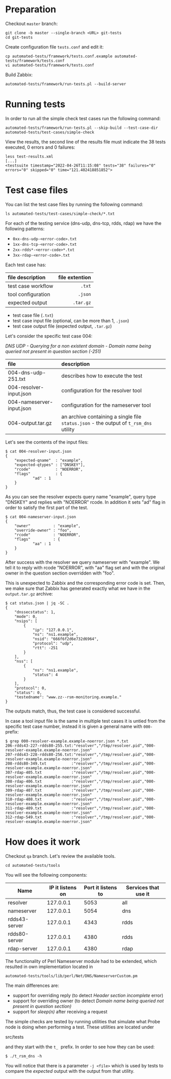 
Preparation
===========

Checkout `master` branch:

    git clone -b master --single-branch <URL> git-tests
    cd git-tests

Create configuration file `tests.conf` and edit it:

    cp automated-tests/framework/tests.conf.example automated-tests/framework/tests.conf
    vi automated-tests/framework/tests.conf

Build Zabbix:

    automated-tests/framework/run-tests.pl --build-server

Running tests
=============

In order to run all the simple check test cases run the following command:

    automated-tests/framework/run-tests.pl --skip-build --test-case-dir automated-tests/test-cases/simple-check

View the results, the second line of the results file must indicate the 38 tests executed, 0 errors and 0 failures:

    less test-results.xml
    [...]
    <testsuite timestamp="2022-04-26T11:15:08" tests="38" failures="0" errors="0" skipped="0" time="121.402418851852">

Test case files
===============

You can list the test case files by running the following command:

    ls automated-tests/test-cases/simple-check/*.txt

For each of the testing service (dns-udp, dns-tcp, rdds, rdap) we have the following patterns:

*   `0xx-dns-udp-<error-code>.txt`
*   `1xx-dns-tcp-<error-code>.txt`
*   `2xx-rdds*-<error-code>*.txt`
*   `3xx-rdap-<error-code>.txt`

Each test case has:

|file description  |file extention|
|:-----------------|-------------:|
|test case workflow|        `.txt`|
|tool configuration|       `.json`|
|expected output   |     `.tar.gz`|

*   test case file (`.txt`)
*   test case input file (optional, can be more than 1, `.json`)
*   test case output file (expected output, `.tar.gz`)

Let's consider the specific test case 004:

_DNS UDP - Querying for a non existent domain - Domain name being queried not present in question section (-251)_

|file                     |description                                                                          |
|:------------------------|:------------------------------------------------------------------------------------|
|004-dns-udp-251.txt      |describes how to execute the test                                                    |
|004-resolver-input.json  |configuration for the resolver tool                                                  |
|004-nameserver-input.json|configuration for the nameserver tool                                                |
|004-output.tar.gz        |an archive containing a single file `status.json` - the output of `t_rsm_dns` utility|

Let's see the contents of the input files:

    $ cat 004-resolver-input.json 
    {
        "expected-qname"  : "example",
        "expected-qtypes" : ["DNSKEY"],
        "rcode"           : "NOERROR",
        "flags"           : {
                "ad" : 1
        }
    }

As you can see the resolver expects query name "example", query type "DNSKEY" and replies with "NOERROR" rcode. In addition it sets "ad" flag in order to satisfy the first part of the test.

    $ cat 004-nameserver-input.json 
    {
        "owner"          : "example",
        "override-owner" : "foo",
        "rcode"          : "NOERROR",
        "flags"          : {
                "aa" : 1
        }
    }

After success with the resolver we query nameserver with "example". We tell it to reply with rcode "NOERROR", with "aa" flag set and with the original owner in the question section overridden with "foo".

This is unexpected to Zabbix and the corresponding error code is set. Then, we make sure that Zabbix has generated exactly what we have in the `output.tar.gz` archive:

    $ cat status.json | jq -SC .
    {
        "dnssecstatus": 1,
        "mode": 0,
        "nsips": [
            {
                "ip": "127.0.0.1",
                "ns": "ns1.example",
                "nsid": "666f6f2d6e732d6964",
                "protocol": "udp",
                "rtt": -251
            }
        ],
        "nss": [
            {
                "ns": "ns1.example",
                "status": 4
            }
        ],
        "protocol": 0,
        "status": 0,
        "testedname": "www.zz--rsm-monitoring.example."
    }

The outputs match, thus, the test case is considered successful.

In case a tool input file is the same in multiple test cases it is untied from the specific test case number, instead it is given a general name with `000-` prefix:

    $ grep 000-resolver-example.example-noerror.json *.txt
	206-rdds43-227-rdds80-255.txt:"resolver","/tmp/resolver.pid","000-resolver-example.example-noerror.json"
	207-rdds43-228-rdds80-256.txt:"resolver","/tmp/resolver.pid","000-resolver-example.example-noerror.json"
	208-rdds80-349.txt           :"resolver","/tmp/resolver.pid","000-resolver-example.example-noerror.json"
	307-rdap-405.txt             :"resolver","/tmp/resolver.pid","000-resolver-example.example-noerror.json"
	308-rdap-406.txt             :"resolver","/tmp/resolver.pid","000-resolver-example.example-noerror.json"
	309-rdap-407.txt             :"resolver","/tmp/resolver.pid","000-resolver-example.example-noerror.json"
	310-rdap-408.txt             :"resolver","/tmp/resolver.pid","000-resolver-example.example-noerror.json"
	311-rdap-409.txt             :"resolver","/tmp/resolver.pid","000-resolver-example.example-noerror.json"
	312-rdap-549.txt             :"resolver","/tmp/resolver.pid","000-resolver-example.example-noerror.json"

How does it work
================

Checkout `qa` branch. Let's review the available tools.

    cd automated-tests/tools

You will see the following components:

|Name         |IP it listens on|Port it listens to|Services that use it|
|-------------|----------------|------------------|--------------------|
|resolver     |127.0.0.1       |5053              |all                 |
|nameserver   |127.0.0.1       |5054              |dns                 |
|rdds43-server|127.0.0.1       |4343              |rdds                |
|rdds80-server|127.0.0.1       |4380              |rdds                |
|rdap-server  |127.0.0.1       |4380              |rdap                |

The functionality of Perl Nameserver module had to be extended, which resulted in own implementation located in

    automated-tests/tools/lib/perl/Net/DNS/NameserverCustom.pm

The main differences are:

*   support for overriding reply (to detect _Header section incomplete_ error)
*   support for overriding owner (to detect _Domain name being queried not present in question section)_
*   support for _sleep(n)_ after receiving a request

The simple checks are tested by running utilities that simulate what Probe node is doing when performing a test. These utilities are located under

src/tests

and they start with the `t_`  prefix. In order to see how they can be used:

    $ ./t_rsm_dns -h

You will notice that there is a parameter `-j <file>` which is used by tests to compare the _expected_ output with the output from that utility.
